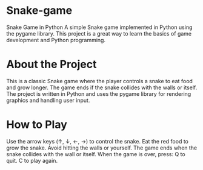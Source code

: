 # Snake-game
Snake Game in Python
A simple Snake game implemented in Python using the pygame library. This project is a great way to learn the basics of game development and Python programming.

# About the Project
This is a classic Snake game where the player controls a snake to eat food and grow longer. The game ends if the snake collides with the walls or itself. The project is written in Python and uses the pygame library for rendering graphics and handling user input.

# How to Play
Use the arrow keys (↑, ↓, ←, →) to control the snake.
Eat the red food to grow the snake.
Avoid hitting the walls or yourself.
The game ends when the snake collides with the wall or itself.
When the game is over, press:
Q to quit.
C to play again.
